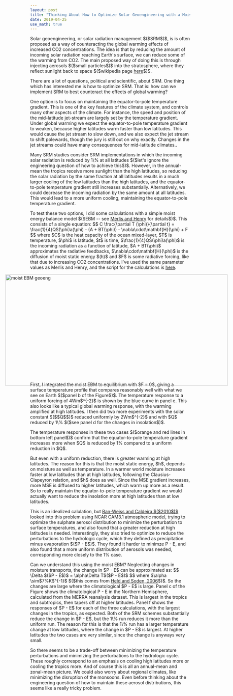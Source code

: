 ```yaml
---
layout: post
title: "Thinking About How to Optimize Solar Geoengineering with a Moist Energy Balance Model"
date: 2019-04-25
use_math: true
---
```


<p>Solar geoengineering, or solar radiation management $($SRM$)$, is is often proposed as a way of counteracting the global warming effects of increased CO2 concentrations. The idea is that by reducing the amount of incoming solar radiation reaching Earth's surface, we can reduce some of the warming from CO2. The main proposed way of doing this is through injecting aerosols $($small particles$)$ into the stratosphere, where they reflect sunlight back to space $($wikipedia page <a href="https://en.wikipedia.org/wiki/Solar_radiation_management">here</a>$)$.</p>

<p>There are a lot of questions, political and scientific, about SRM. One thing which has interested me is how to optimize SRM. That is: how can we implement SRM to best counteract the effects of global warming?</p>

<p>One option is to focus on maintaining the equator-to-pole temperature gradient. This is one of the key features of the climate system, and controls many other aspects of the climate. For instance, the speed and position of the mid-latitude jet-stream are largely set by the temperature gradient. Under global warming we expect the equator-to-pole temperature gradient to weaken, because higher latitudes warm faster than low latitudes. This would cause the jet stream to slow down, and we also expect the jet stream to shift polewards, though the jury is still out on why exactly. Changes in the jet streams could have many consequences for mid-latitude climates..</p>

<p>Many SRM studies consider SRM implementations in which the incoming solar radiation is reduced by 1\% at all latitudes $($let's ignore the engineering question of how to achieve this$)$. However, in the annual-mean the tropics receive more sunlight than the high latitudes, so reducing the solar radiation by the same fraction at all latitudes results in a much larger cooling of the low latitudes than the high latitudes, and the equator-to-pole temperature gradient still increases substantially. Alternatively, we could decrease the incoming radiation by the same amount at all latitudes. This would lead to a more uniform cooling, maintaining the equator-to-pole temperature gradient.</p>

<p>To test these two options, I did some calculations with a simple moist energy balance model $($EBM -- see <a href="http://www.meteo.mcgill.ca/~tmerlis/publications/merlis_ebm_pa.pdf">Merlis and Henry</a> for details$)$. This consists of a single equation:
$$
C \frac{\partial T (\phi)}{\partial t} = \frac{1}{4}QS(\phi)a(\phi) - (A + BT(\phi)) - \nabla\cdot\mathbf{H}(\phi) + F 
$$
where $C$ is the heat capacity of the ocean mixed-layer, $T$ is temperature, $\phi$ is latitude, $t$ is time, $\frac{1}{4}QS(\phi)a(\phi)$ is the incoming radiation as a function of latitude, $A + BT(\phi)$ approximates the radiative feedbacks, $\nabla\cdot\mathbf{H}(\phi)$ is the diffusion of moist static energy $(h)$ and $F$ is some radiative forcing, like that due to increasing CO2 concentrations. I've used the same parameter values as Merlis and Henry, and the script for the calculations is <a href="http://nicklutsko.github.io/code/moist_EBM.py">here</a>.</p>

<img src="http://nicklutsko.github.io/notes/images/moist_EBM_geoengineering.png" alt="moist EBM geoeng" style="position:absolute; left:150px; width:700px;height:350px;" class="center">
<br /><br /><br /><br /><br /><br /><br /><br /><br /><br /><br /><br /><br /><br /><br /><br /><br /><br /><br />

<p>First, I integrated the moist EBM to equilibrium with $F = 0$, giving a surface temperature profile that compares reasonably well with what we see on Earth $($panel b of the Figure$)$. The temperature response to a uniform forcing of 4Wm$^{-2}$ is shown by the blue curve in panel e. This also looks like a typical global warming response, with the warming amplified at high latitudes. I then did two more experiments with the solar constant $($$Q$$)$ reduced uniformly by 2Wm$^{-2}$ and with $Q$ reduced by 1\% $($see panel d for the changes in insolation$)$.</p>

<p>The temperature responses in these two cases $($orange and red lines in bottom left panel$)$ confirm that the equator-to-pole temperature gradient increases more when $Q$ is reduced by 1% compared to a uniform reduction in $Q$. </p>

<p>But even with a uniform reduction, there is greater warming at high latitudes. The reason for this is that the moist static energy, $h$, depends on moisture as well as temperature. In a warmer world moisture increases faster at low latitudes than at high latitudes, following the Clausius-Clapeyron relation, and $h$ does as well. Since the MSE gradient increases, more MSE is diffused to higher latitudes, which warm up more as a result. So to really maintain the equator-to-pole temperature gradient we would actually want to reduce the insolation more at high latitudes than at low latitudes.</p>

<p>This is an idealized calulation, but <a href="https://iopscience.iop.org/article/10.1088/1748-9326/5/3/034009/pdf">Ban-Weiss and Caldeira $($2010$)$</a> looked into this problem using NCAR CAM3.1 atmospheric model, trying to optimize the sulphate aerosol distribution to minimize the perturbation to surface temperatures, and also found that a greater reduction at high latitudes is needed. Interestingly, they also tried to optimize to reduce the perturbations to the hydrologic cycle, which they defined as precipitation minus evaporation $($P - E$)$. They found it harder to minimze P - E, and also found that a more uniform distribution of aerosols was needed, corresponding more closely to the 1% case.</p>

<p>Can we understand this using the moist EBM? Neglecting changes in moisture transports, the change in $P - E$ can be approximated as:
$$
\Delta $($P - E$)$ = \alpha\Delta T$($P - E$)$
$$
where $\alpha \sim$7%K$^{-1}$ $($this comes from <a href="https://journals.ametsoc.org/doi/pdf/10.1175/JCLI3990.1">Held and Soden, 2006</a>$)$. So the changes are large where the climatological $P - E$ is large. Panel c of the Figure shows the climatological P - E in the Northern Hemisphere, calculated from the MERRA reanalysis dataset. This is largest in the tropics and subtropics, then tapers off at higher latitudes. Panel f shows the responses of $P - E$ for each of the three calculations, with the largest changes in the tropics, as expected. Both of the SRM schemes substantially reduce the change in $P - E$, but the 1\% run reduces it more than the uniform run. The reason for this is that the 1\% run has a larger temperature change at low latitudes, where the change in $P - E$ is largest. At higher latitudes the two cases are very similar, since the change is anyways very small.</p>

<p>So there seems to be a trade-off between minimizing the temperature perturbations and minimizing the perturbations to the hydrologic cycle. These roughly correspond to an emphasis on cooling high latitudes more or cooling the tropics more. And of course this is all an annual-mean and zonal-mean picture. We could also worry about regional climates, like minimizing the disruption of the monsoons. Even before thinking about the engineering question of how to maintain these aerosol distributions, this seems like a really tricky problem.</p>






